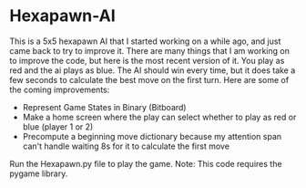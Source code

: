 # Hexapawn-AI

This is a 5x5 hexapawn AI that I started working on a while ago, and just came back to try to improve it. There are many things that I am working on to improve the code, but here is the most recent version of it. You play as red and the ai plays as blue. The AI should win every time, but it does take a few seconds to calculate the best move on the first turn. Here are some of the coming improvements:

- Represent Game States in Binary (Bitboard)
- Make a home screen where the play can select whether to play as red or blue (player 1 or 2)
- Precompute a beginning move dictionary because my attention span can't handle waiting 8s for it to calculate the first move

Run the Hexapawn.py file to play the game. Note: This code requires the pygame library.
